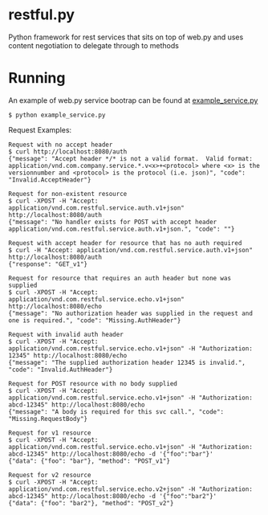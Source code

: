 # restful.py
Python framework for rest services that sits on top of web.py and uses content negotiation to delegate through to methods

# Running
An example of web.py service bootrap can be found at [example_service.py](restful/test/example_service.py)

    $ python example_service.py

Request Examples:

	Request with no accept header
    $ curl http://localhost:8080/auth
    {"message": "Accept header */* is not a valid format.  Valid format: application/vnd.com.company.service.*.v<x>+<protocol> where <x> is the versionnumber and <protocol> is the protocol (i.e. json)", "code": "Invalid.AcceptHeader"}

    Request for non-existent resource
    $ curl -XPOST -H "Accept: application/vnd.com.restful.service.auth.v1+json" http://localhost:8080/auth
    {"message": "No handler exists for POST with accept header application/vnd.com.restful.service.auth.v1+json.", "code": ""}

    Request with accept header for resource that has no auth required
    $ curl -H "Accept: application/vnd.com.restful.service.auth.v1+json" http://localhost:8080/auth
    {"response": "GET_v1"}

    Request for resource that requires an auth header but none was supplied
    $ curl -XPOST -H "Accept: application/vnd.com.restful.service.echo.v1+json" http://localhost:8080/echo
    {"message": "No authorization header was supplied in the request and one is required.", "code": "Missing.AuthHeader"}

    Request with invalid auth header
    $ curl -XPOST -H "Accept: application/vnd.com.restful.service.echo.v1+json" -H "Authorization: 12345" http://localhost:8080/echo
    {"message": "The supplied authorization header 12345 is invalid.", "code": "Invalid.AuthHeader"}

    Request for POST resource with no body supplied
    $ curl -XPOST -H "Accept: application/vnd.com.restful.service.echo.v1+json" -H "Authorization: abcd-12345" http://localhost:8080/echo
    {"message": "A body is required for this svc call.", "code": "Missing.RequestBody"}

    Request for v1 resource
    $ curl -XPOST -H "Accept: application/vnd.com.restful.service.echo.v1+json" -H "Authorization: abcd-12345" http://localhost:8080/echo -d '{"foo":"bar"}'
    {"data": {"foo": "bar"}, "method": "POST_v1"}

    Request for v2 resource
    $ curl -XPOST -H "Accept: application/vnd.com.restful.service.echo.v2+json" -H "Authorization: abcd-12345" http://localhost:8080/echo -d '{"foo":"bar2"}'
    {"data": {"foo": "bar2"}, "method": "POST_v2"}
